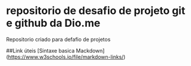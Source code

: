 # repositorio de desafio de projeto git e github da Dio.me 
Repositorio criado para defafio de projetos

##Link úteis 
[Sintaxe basica Mackdown] (https://www.w3schools.io/file/markdown-links/)

